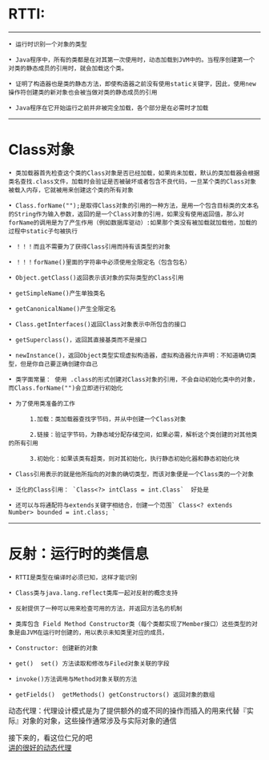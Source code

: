 # RTTI:  

----

    • 运行时识别一个对象的类型 
    
    • Java程序中，所有的类都是在对其第一次使用时，动态加载到JVM中的。当程序创建第一个对类的静态成员的引用时，就会加载这个类。
    
    • 证明了构造器也是类的静态方法，即使构造器之前没有使用static关键字，因此，使用new操作符创建类的新对象也会被当做对类的静态成员的引用

    • Java程序在它开始运行之前并非被完全加载，各个部分是在必需时才加载


-----

# Class对象

    • 类加载器首先检查这个类的Class对象是否已经加载，如果尚未加载，默认的类加载器会根据类名查找.class文件，加载时会验证是否被破坏或者包含不良代码，一旦某个类的Class对象被载入内存，它就被用来创建这个类的所有对象  
    
    • Class.forName("");是取得Class对象的引用的一种方法，是用一个包含目标类的文本名的String作为输入参数，返回的是一个Class对象的引用，如果没有使用返回值，那么对forName的调用是为了产生作用（例如数据库驱动）:如果那个类没有被加载就加载他，加载的过程中static子句被执行 
    
    • ！！！而且不需要为了获得Class引用而持有该类型的对象  
    
    • ！！！forName()里面的字符串中必须使用全限定名（包含包名）   
    
    • Object.getClass()返回表示该对象的实际类型的Class引用 
    
    • getSimpleName()产生单独类名  
    
    • getCanonicalName()产生全限定名  
    
    • Class.getInterfaces()返回Class对象表示中所包含的接口  
    
    • getSuperclass()，返回其直接基类而不是接口  
    
    • newInstance()，返回Object类型实现虚拟构造器，虚拟构造器允许声明：不知道确切类型，但是你自己要正确创建你自己  
    
    • 类字面常量： 使用 .class的形式创建对Class对象的引用，不会自动初始化类中的对象，而Class.forName("")会立即进行初始化  
    
    • 为了使用类准备的工作  
    
          1.加载：类加载器查找字节码，并从中创建一个Class对象  
          
          2.链接：验证字节码，为静态域分配存储空间，如果必需，解析这个类创建的对其他类的所有引用 
          
          3.初始化：如果该类有超类，则对其初始化，执行静态初始化器和静态初始化块  
    
    • Class引用表示的就是他所指向的对象的确切类型，而该对象便是一个Class类的一个对象  
    
    • 泛化的Class引用： `Class<?> intClass = int.Class`  好处是  
    
    • 还可以与将通配符与extends关键字相结合，创建一个范围` Class<? extends Number> bounded = int.class; ` 


------
# 反射：运行时的类信息  


    • RTTI是类型在编译时必须已知，这样才能识别  
    
    • Class类与java.lang.reflect类库一起对反射的概念支持  
    
    • 反射提供了一种可以用来检查可用的方法，并返回方法名的机制  
    
    • 类库包含 Field Method Constructor类（每个类都实现了Member接口）这些类型的对象是由JVM在运行时创建的，用以表示未知类里对应的成员，  
    
    • Constructor: 创建新的对象  
    
    • get()  set() 方法读取和修改与Filed对象关联的字段  
    
    • invoke()方法调用与Method对象关联的方法  
    
    • getFields()  getMethods() getConstructors() 返回对象的数组  

  动态代理：代理设计模式是为了提供额外的或不同的操作而插入的用来代替『实际』对象的对象，这些操作通常涉及与实际对象的通信 
    
    
接下来的，看这位仁兄的吧  
[讲的很好的动态代理](https://blog.csdn.net/yangaiyu/article/details/73827043)

